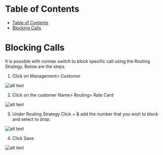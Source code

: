 # Table of Contents

* [Table of Contents](#table-of-contents)
* [Blocking Calls](#blocking-calls)

# Blocking Calls

It is possible with connex switch to block specific call using the Routing Strategy. Below are the steps

1. Click on Management> Customer

![alt text][recording-1]

2. Click on the customer Name> Routing> Rate Card

![alt text][recording-2]

3. Under Routing Strategy Click + & add the number that you wish to block and select to drop.

![alt text][recording-5]

4. Click Save

![alt text][recording-6]


[recording-1]: https://raw.githubusercontent.com/digipigeon/connexcs-user-docs/master/new-img/recording-1.png "recording-1"
[recording-2]: https://raw.githubusercontent.com/digipigeon/connexcs-user-docs/master/new-img/recording-2.png "recording-2"
[recording-5]: https://raw.githubusercontent.com/digipigeon/connexcs-user-docs/master/new-img/recording-5.png "recording-5"
[recording-6]: https://raw.githubusercontent.com/digipigeon/connexcs-user-docs/master/new-img/recording-6.png "recording-6"
